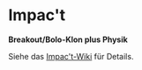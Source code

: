 # Impac't

**Breakout/Bolo-Klon plus Physik**

Siehe das [Impac't-Wiki](https://github.com/ola-ct/impac-t/wiki/) für Details.
